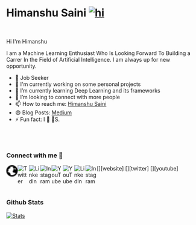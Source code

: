 # Himanshu Saini  [<img src="https://user-images.githubusercontent.com/1303154/88677602-1635ba80-d120-11ea-84d8-d263ba5fc3c0.gif" width="28px" alt="hi">](https://parasharabhay13.medium.com/)
<br />


Hi I'm Himanshu

I am a Machine Learning Enthusiast Who Is Looking Forward To Building a Carrer In the Field of Artificial Intelligence. I am always up for new opportunity. 

- 🎯 Job Seeker
- 🤔 I'm currently working on some personal projects
- 🌱 I’m currently learning Deep Learning and its frameworks
- 👯 I’m looking to connect with more people
- 📫 How to reach me: [Himanshu Saini](mailto:himanshusaini6795@gmail.com)
- 😄 Blog Posts: [Medium](https://himanshusaini6795.medium.com/)
- ⚡ Fun fact: I 🧡 🐶S.

<br />
<br />


### Connect with me 📡

[<img align="left" alt="" width="30px" src="https://raw.githubusercontent.com/iconic/open-iconic/master/svg/globe.svg" />][website]
[<img align="left" alt="Twitter" width="30px" src="https://cdn.jsdelivr.net/npm/simple-icons@v3/icons/twitter.svg" />][twitter]
[<img align="left" alt="LinkedIn" width="30px" src="https://cdn.jsdelivr.net/npm/simple-icons@v3/icons/linkedin.svg" />][linkedin]
[<img align="left" alt="Instagram" width="30px" src="https://cdn.jsdelivr.net/npm/simple-icons@v3/icons/instagram.svg" />][instagram]
[<img align="left" alt="YouTube" width="30px" src="https://cdn.jsdelivr.net/npm/simple-icons@v3/icons/youtube.svg" />][youtube]
[<img align="left" alt="YouTube" width="30px" src="https://cdn.jsdelivr.net/npm/simple-icons@v3/icons/facebook.svg" />][facebook]
[<img align="left" alt="LinkedIn" width="30px" src="https://cdn.jsdelivr.net/npm/simple-icons@v3/icons/gmail.svg" />][email]
[<img align="left" alt="Instagram" width="30px" src="https://cdn.jsdelivr.net/npm/simple-icons@v3/icons/medium.svg" />][medium]

<br />
<br />





### Github Stats
[![Stats](https://github-readme-stats.vercel.app/api?username=himanshusaini4713)](https://github.com/himanshusaini4713/github-readme-stats)















[instagram]: https://www.instagram.com/himanshu_saini_5/?hl=en
[linkedin]: https://www.linkedin.com/in/himanshu-saini-7886b414b/

[medium]: https://himanshusaini6795.medium.com/
[email]: mailto:himanshusaini6795@gmail.com
[facebook]:https://www.facebook.com/himanshu.saini
